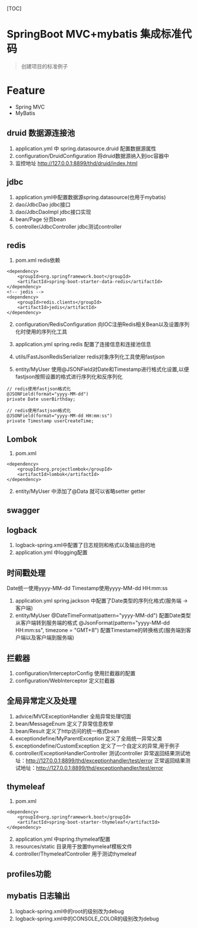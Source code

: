 [TOC]
# SpringBoot MVC+mybatis 集成标准代码

> 创建项目的标准例子

# Feature
- Spring MVC
- MyBatis
## druid 数据源连接池
1. application.yml 中 spring.datasource.druid 配置数据源属性
2. configuration/DruidConfiguration 将druid数据源纳入到ioc容器中
3. 监控地址
http://127.0.0.1:8899/thd/druid/index.html

## jdbc
1. application.yml中配置数据源spring.datasource(也用于mybatis)
2. dao/JdbcDao jdbc接口
3. dao/JdbcDaoImpl jdbc接口实现
4. bean/Page 分页bean
5. controller/JdbcController jdbc测试controller

## redis
1. pom.xml
redis依赖
```
<dependency>
    <groupId>org.springframework.boot</groupId>
    <artifactId>spring-boot-starter-data-redis</artifactId>
</dependency>
<!-- jedis -->
<dependency>
    <groupId>redis.clients</groupId>
    <artifactId>jedis</artifactId>
</dependency>
```
2. configuration/RedisConfiguration
向IOC注册Redis相关Bean以及设置序列化时使用的序列化工具

3. application.yml
spring.redis 配置了连接信息和连接池信息

4. utils/FastJsonRedisSerializer
redis对象序列化工具使用fastjson

5. entity/MyUser
使用@JSONField对Date和Timestamp进行格式化设置,以便fastjson按照设置的格式进行序列化和反序列化
```
// redis使用fastjson格式化
@JSONField(format="yyyy-MM-dd")
private Date userBirthday;

// redis使用fastjson格式化
@JSONField(format="yyyy-MM-dd HH:mm:ss")
private Timestamp userCreateTime;
```


## Lombok 
1. pom.xml
```
<dependency>
    <groupId>org.projectlombok</groupId>
    <artifactId>lombok</artifactId>
</dependency>
```
2. entity/MyUser 中添加了@Data 就可以省略setter getter
## swagger 
## logback
1. logback-spring.xml中配置了日志规则和格式以及输出目的地
2. application.yml 中logging配置
## 时间戳处理
Date统一使用yyyy-MM-dd Timestamp使用yyyy-MM-dd HH:mm:ss
1. application.yml 
spring.jackson 中配置了Date类型的序列化格式(服务端 -> 客户端)
2. entity/MyUser
@DateTimeFormat(pattern="yyyy-MM-dd") 配置Date类型从客户端转到服务端的格式
@JsonFormat(pattern="yyyy-MM-dd HH:mm:ss", timezone = "GMT+8") 配置Timestame的转换格式(服务端到客户端以及客户端到服务端)




## 拦截器
1. configuration/InterceptorConfig 使用拦截器的配置
2. configuration/WebInterceptor 定义拦截器

## 全局异常定义及处理
1. advice/MVCExceptionHandler 全局异常处理切面
2. bean/MessageEnum 定义了异常信息枚举
3. bean/Result 定义了http访问的统一格式bean
4. exceptiondefine/MyParentException 定义了全局统一异常父类
5. exceptiondefine/CustomException 定义了一个自定义的异常,用于例子
6. controller/ExceptionHandlerController 测试controller
异常返回结果测试地址：http://127.0.0.1:8899/thd/exceptionhandler/test/error
正常返回结果测试地址：http://127.0.0.1:8899/thd/exceptionhandler/test/error

## thymeleaf
1. pom.xml
```
<dependency>
    <groupId>org.springframework.boot</groupId>
    <artifactId>spring-boot-starter-thymeleaf</artifactId>
</dependency>
```
2. application.yml 中spring.thymeleaf配置
3. resources/static 目录用于放置thymeleaf模板文件
4. controller/ThymeleafController 用于测试thymeleaf


## profiles功能

## mybatis 日志输出
1. logback-spring.xml中的root的级别改为debug
2. logback-spring.xml中的CONSOLE_COLOR的级别改为debug
